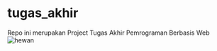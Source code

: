 # tugas_akhir
Repo ini merupakan Project Tugas Akhir Pemrograman Berbasis Web
![hewan](https://user-images.githubusercontent.com/62130002/87010261-82439380-c1f0-11ea-86a9-4318dfebdd2e.png)
